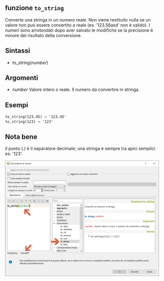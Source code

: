 ## funzione `to_string`

Converte una stringa in un numero reale. Non viene restituito nulla se un valore non può essere convertito a reale (es. '123.56asd' non è valido). I numeri sono arrotondati dopo aver salvato le modifiche se la precisione è minore del risultato della conversione.

## Sintassi

* to_string(_number_)

## Argomenti

* _number_ Valore intero o reale. Il numero da convertire in stringa.

## Esempi
```
to_string(123.45) → '123.45'
to_string(123) → '123'
```
## Nota bene

Il punto (.) è il separatore decimale; una stringa è sempre tra apici semplici es: '123'.

<img src="/img/conversioni/to_string1.png">